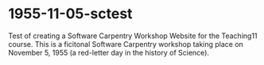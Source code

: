 1955-11-05-sctest
=================

Test of creating a Software Carpentry Workshop Website for the Teaching11 course. This is a ficitonal Software Carpentry workshop taking place on November 5, 1955 (a red-letter day in the history of Science). 
